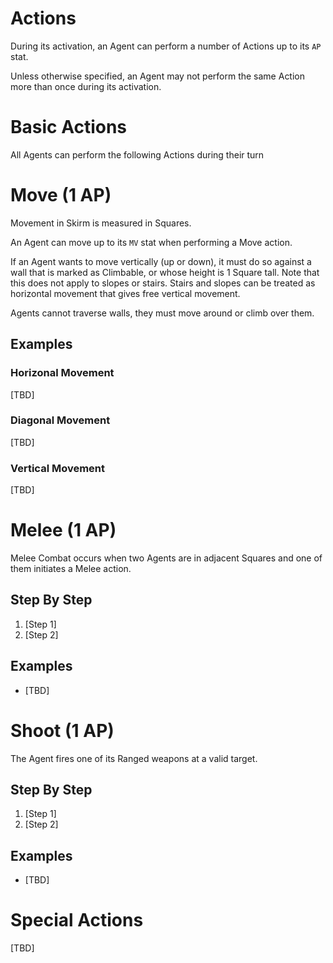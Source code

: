 # Actions

During its activation, an Agent can perform a number of Actions up to its `AP` stat.

Unless otherwise specified, an Agent may not perform the same Action more than once during its activation.

# Basic Actions

All Agents can perform the following Actions during their turn

# Move (1 AP)

Movement in Skirm is measured in Squares.

An Agent can move up to its `MV` stat when performing a Move action. 

If an Agent wants to move vertically (up or down), it must do so against a wall that is marked as Climbable, or whose height is 1 Square tall. Note that this does not apply to slopes or stairs. Stairs and slopes can be treated as horizontal movement that gives free vertical movement.

Agents cannot traverse walls, they must move around or climb over them.

## Examples

### Horizonal Movement

[TBD]

### Diagonal Movement

[TBD]

### Vertical Movement

[TBD]

# Melee (1 AP)

Melee Combat occurs when two Agents are in adjacent Squares and one of them initiates a Melee action.

## Step By Step

1. [Step 1]
1. [Step 2]

## Examples

* [TBD]

# Shoot (1 AP)

The Agent fires one of its Ranged weapons at a valid target.

## Step By Step

1. [Step 1]
1. [Step 2]


## Examples

* [TBD]

# Special Actions

[TBD]
